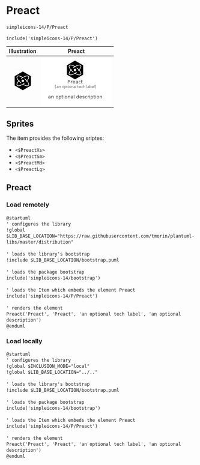 # Preact


```text
simpleicons-14/P/Preact
```

```text
include('simpleicons-14/P/Preact')
```



| Illustration | Preact |
| :---: | :---: |
| ![illustration for Illustration](../../simpleicons-14/P/Preact.png) | ![illustration for Preact](../../simpleicons-14/P/Preact.Local.png) |



## Sprites
The item provides the following sriptes:

- `<$PreactXs>`
- `<$PreactSm>`
- `<$PreactMd>`
- `<$PreactLg>`





## Preact

### Load remotely
```plantuml
@startuml
' configures the library
!global $LIB_BASE_LOCATION="https://raw.githubusercontent.com/tmorin/plantuml-libs/master/distribution"

' loads the library's bootstrap
!include $LIB_BASE_LOCATION/bootstrap.puml

' loads the package bootstrap
include('simpleicons-14/bootstrap')

' loads the Item which embeds the element Preact
include('simpleicons-14/P/Preact')

' renders the element
Preact('Preact', 'Preact', 'an optional tech label', 'an optional description')
@enduml
```

### Load locally
```plantuml
@startuml
' configures the library
!global $INCLUSION_MODE="local"
!global $LIB_BASE_LOCATION="../.."

' loads the library's bootstrap
!include $LIB_BASE_LOCATION/bootstrap.puml

' loads the package bootstrap
include('simpleicons-14/bootstrap')

' loads the Item which embeds the element Preact
include('simpleicons-14/P/Preact')

' renders the element
Preact('Preact', 'Preact', 'an optional tech label', 'an optional description')
@enduml
```

